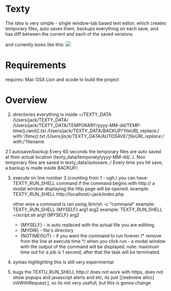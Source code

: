 Texty
=====
The idea is very simple - single window-tab based text editor, which creates temporary files, auto saves them, backups everything on each save, and has diff between the current and each of the saved versions.

and currently looks like this:
[![](http://www.flickr.com/photos/71088131@N07/6429917701/sizes/l/in/photostream/)](http://farm8.staticflickr.com/7015/6429917701_cb4fed23a4.jpg)

Requirements
============

requires: Mac OSX Lion
and xcode to build the project

Overview
========

2. directories
everything is inside ~/TEXTY_DATA
/Users/jack/TEXTY_DATA/
/Users/jack/TEXTY_DATA/TEMPORARY/yyyy-MM-dd/TEMP-time().rand().txt
/Users/jack/TEXTY_DATA/BACKUP/'fileURL.replace:/ with:_'/time().txt
/Users/jack/TEXTY_DATA/AUTOSAVE/'fileURL.replace:/ with:_/'filename

2.1 autosave/backup
	Every 60 seconds the temporary files are auto saved at their
	actual location (texty_data/temporaty/yyyy-MM-dd/..).
	Non temporary files are saved in texty_data/autosave../
	Every time you hit save, a backup is made inside BACKUP/.

3. execute
	on line number 3 (counting from 1 - ugh.) you can have:
	TEXTY_RUN_SHELL command
	if the command begins with http:// a modal window displaying the http
	page will be opened.
		 example: TEXTY_RUN_SHELL http://localhost/~jack/index.php

	other wise a command is ran using /bin/sh -c "command"
		 example: TEXTY_RUN_SHELL {MYSELF} arg1 arg2
		 example: TEXTY_RUN_SHELL ~/script.sh arg1 {MYSELF} arg2
	* {MYSELF} - is auto replaced with the actual file you are editting.
	* {MYDIR} - file's directory 
	* {NOTIMEOUT} - if you want the command to run forever /* remove from the line at execute time */
	when you click run - a modal window with the output of the command will be displayed. 
	note: maximum time out for a job is 1 second, after that the task will be terminated.

4. syntax highlighting
	this is still very experimental

5. bugs
	the TEXTU_RUN_SHELL http:// does not work with https, does not show popups
	and javascript alerts and etc, its just [[webview alloc] initWithRequest:],
	so its not very usefull, but this is gonna change



